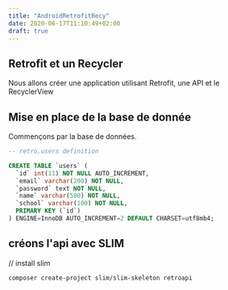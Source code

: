 ```yaml
---
title: "AndroidRetrofitRecy"
date: 2020-06-17T11:10:49+02:00
draft: true
---
```


## Retrofit et un Recycler

Nous allons créer une application utilisant Retrofit, une API et le RecyclerView

## Mise en place de la base de donnée

Commençons par la base de données.


```sql
-- retro.users definition

CREATE TABLE `users` (
  `id` int(11) NOT NULL AUTO_INCREMENT,
  `email` varchar(200) NOT NULL,
  `password` text NOT NULL,
  `name` varchar(500) NOT NULL,
  `school` varchar(100) NOT NULL,
  PRIMARY KEY (`id`)
) ENGINE=InnoDB AUTO_INCREMENT=2 DEFAULT CHARSET=utf8mb4;
```

## créons l'api avec SLIM

// install slim

`composer create-project slim/slim-skeleton retroapi`

